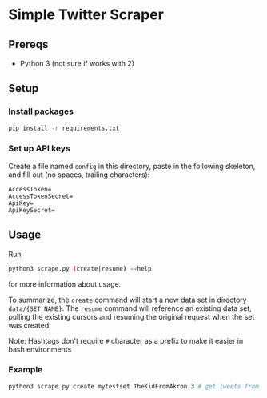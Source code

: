# Simple Twitter Scraper

## Prereqs
- Python 3 (not sure if works with 2)

## Setup
### Install packages
```bash
pip install -r requirements.txt
```

### Set up API keys
Create a file named `config` in this directory, paste in the following skeleton, and fill out (no spaces, trailing characters): 
```
AccessToken=
AccessTokenSecret=
ApiKey=
ApiKeySecret=
```

## Usage
Run
```bash
python3 scrape.py (create|resume) --help
```
for more information about usage.

To summarize, the `create` command will start a new data set in directory `data/{SET_NAME}`. The `resume` command will reference an existing data set, pulling the existing cursors and resuming the original request when the set was created.

Note: Hashtags don't require `#` character as a prefix to make it easier in bash environments

### Example
```bash
python3 scrape.py create mytestset TheKidFromAkron 3 # get tweets from the last 3 days including this hashtag
```